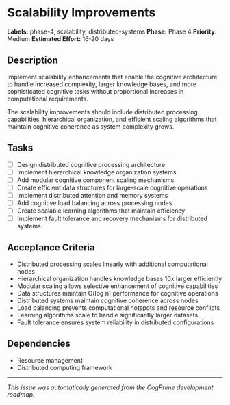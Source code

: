 # Scalability Improvements

**Labels:** phase-4, scalability, distributed-systems
**Phase:** Phase 4
**Priority:** Medium
**Estimated Effort:** 16-20 days

## Description

Implement scalability enhancements that enable the cognitive architecture to handle increased complexity, larger knowledge bases, and more sophisticated cognitive tasks without proportional increases in computational requirements.

The scalability improvements should include distributed processing capabilities, hierarchical organization, and efficient scaling algorithms that maintain cognitive coherence as system complexity grows.

## Tasks

- [ ] Design distributed cognitive processing architecture
- [ ] Implement hierarchical knowledge organization systems
- [ ] Add modular cognitive component scaling mechanisms
- [ ] Create efficient data structures for large-scale cognitive operations
- [ ] Implement distributed attention and memory systems
- [ ] Add cognitive load balancing across processing nodes
- [ ] Create scalable learning algorithms that maintain efficiency
- [ ] Implement fault tolerance and recovery mechanisms for distributed systems

## Acceptance Criteria

- Distributed processing scales linearly with additional computational nodes
- Hierarchical organization handles knowledge bases 10x larger efficiently
- Modular scaling allows selective enhancement of cognitive capabilities
- Data structures maintain O(log n) performance for cognitive operations
- Distributed systems maintain cognitive coherence across nodes
- Load balancing prevents computational hotspots and resource conflicts
- Learning algorithms scale to handle significantly larger datasets
- Fault tolerance ensures system reliability in distributed configurations

## Dependencies

- Resource management
- Distributed computing framework

---

*This issue was automatically generated from the CogPrime development roadmap.*
